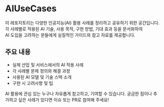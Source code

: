 # AIUseCases

이 레포지토리는 다양한 인공지능(AI) 활용 사례를 정리하고 공유하기 위한 공간입니다.  
각 사례별로 적용된 AI 기술, 사용 목적, 구현 방법, 기대 효과 등을 문서화하여  
AI 도입을 고려하는 분들에게 실질적인 가이드와 참고 자료를 제공합니다.

## 주요 내용
- 실제 산업 및 서비스에서의 AI 적용 사례
- 각 사례별 문제 정의와 해결 과정
- 사용된 AI 모델 및 기술 스택 소개
- 구현 시 고려사항 및 팁

AI 활용에 관심 있는 누구나 자유롭게 참고하고, 기여할 수 있습니다.
궁금한 점이나 추가하고 싶은 사례가 있다면 이슈 또는 PR로 참여해 주세요!
